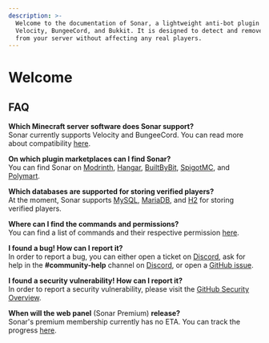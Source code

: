 ```yaml
---
description: >-
  Welcome to the documentation of Sonar, a lightweight anti-bot plugin for
  Velocity, BungeeCord, and Bukkit. It is designed to detect and remove bots
  from your server without affecting any real players.
---
```


# Welcome

## FAQ

**Which Minecraft server software does Sonar support?**\
Sonar currently supports Velocity and BungeeCord. You can read more about compatibility [here](sonar/supported-versions.md).

**On which plugin marketplaces can I find Sonar?**\
You can find Sonar on [Modrinth](https://modrinth.com/plugin/sonar), [Hangar](https://hangar.papermc.io/Jones/sonar), [BuiltByBit](https://builtbybit.com/resources/sonar.23353/?ref=discover), [SpigotMC](https://www.spigotmc.org/resources/sonar.115239/), and [Polymart](https://polymart.org/resource/sonar.5097).

**Which databases are supported for storing verified players?**\
At the moment, Sonar supports [MySQL](https://www.mysql.com/), [MariaDB](https://mariadb.org/), and [H2](https://h2database.com/html/main.html) for storing verified players.

**Where can I find the commands and permissions?**\
You can find a list of commands and their respective permission [here](administration/commands-and-permissions.md).

**I found a bug! How can I report it?**\
In order to report a bug, you can either open a ticket on [Discord](https://jonesdev.xyz/discord), ask for help in the **#community-help** channel on [Discord](https://jonesdev.xyz/discord), or open a [GitHub issue](https://github.com/jonesdevelopment/sonar/issues/new/choose).

**I found a security vulnerability! How can I report it?**\
In order to report a security vulnerability, please visit the [GitHub Security Overview](https://github.com/jonesdevelopment/sonar/security).

**When will the web panel** (Sonar Premium) **release?**\
Sonar's premium membership currently has no ETA. You can track the progress [here](https://github.com/users/jonesdevelopment/projects/3?pane=issue\&itemId=48685538).
